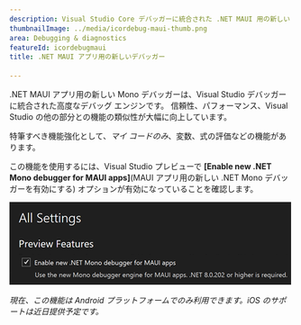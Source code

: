```yaml
---
description: Visual Studio Core デバッガーに統合された .NET MAUI 用の新しい Mono デバッグ エンジン。
thumbnailImage: ../media/icordebug-maui-thumb.png
area: Debugging & diagnostics
featureId: icordebugmaui
title: .NET MAUI アプリ用の新しいデバッガー

---
```



.NET MAUI アプリ用の新しい Mono デバッガーは、Visual Studio デバッガーに統合された高度なデバッグ エンジンです。 信頼性、パフォーマンス、Visual Studio の他の部分との機能の類似性が大幅に向上しています。

特筆すべき機能強化として、*マイ コードのみ*、変数、式の評価などの機能があります。

この機能を使用するには、Visual Studio プレビューで **[Enable new .NET Mono debugger for MAUI apps]**(MAUI アプリ用の新しい .NET Mono デバッガーを有効にする) オプションが有効になっていることを確認します。

![.NET MAUI アプリ用の新しいデバッガー](../media/icordebug-maui.png)

*現在、この機能は Android プラットフォームでのみ利用できます。iOS のサポートは近日提供予定です。*
